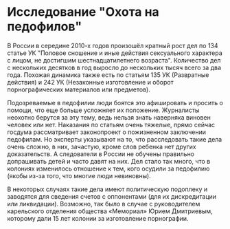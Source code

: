 # Исследование "Охота на педофилов"
В России в середине 2010-х годов произошёл кратный рост дел по 134 статье УК "Половое сношение и иные действия сексуального характера с лицом, не достигшим шестнадцатилетнего возраста". Количество дел с нескольких десятков в год выросло до нескольких тысяч всего за два года. Похожая динамика также есть по статьям 135 УК (Развратные действия) и 242 УК (Незаконные изготовление и оборот порнографических материалов или предметов).

Подозреваемые в педофилии люди боятся это афишировать и просить о помощи, что еще больше усложняет их положение. Журналисты неохотно берутся за эту тему, ведь нельзя знать наверняка виновен человек или нет. Наказания по статьям очень тяжелые,  прямо сейчас госдума рассматривает законопроект о пожизненном заключении педофилам. Но эксперты указывают на то, что расследовать такие дела очень сложно, в них, зачастую, кроме слов ребенка нет других доказательств. А следователи в России не обучены правильно допрашивать детей и часто давят на них. Дел стало так много, что в колониях изменилось отношение к тем, кого осудили за педофилию (якобы из-за того, что многие люди невиновны). 

В некоторых случаях такие дела имеют политическую подоплеку и заводятся для сведения счетов с оппонентами (для их дискредитации или ликвидации). Возможно, так было в случае с руководителем карельского отделения общества «Мемориал» Юрием Дмитриевым, которому дали 15 лет колонии за изготовление порнографии. 